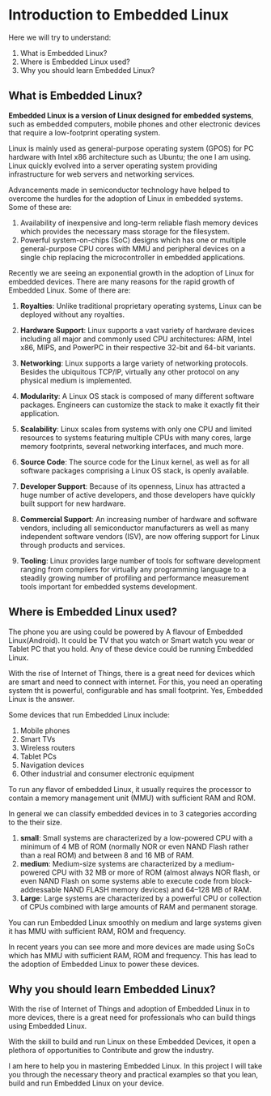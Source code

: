 # Introduction to Embedded Linux

Here we will try to understand:

1. What is Embedded Linux?
2. Where is Embedded Linux used?
3. Why you should learn Embedded Linux?

## What is Embedded Linux?

**Embedded Linux is a version of Linux designed for embedded systems**, such as embedded computers, mobile phones and other electronic devices that require a low-footprint operating system.

Linux is mainly used as general-purpose operating system (GPOS) for PC hardware with Intel x86 architecture such as Ubuntu; the one I am using. Linux quickly evolved into a server operating system providing infrastructure for web servers and networking services.

Advancements made in semiconductor technology have helped to overcome the hurdles for the adoption of Linux in embedded systems. Some of these are:

1. Availability of inexpensive and long-term reliable flash memory devices  which provides the necessary mass storage for the filesystem.
2. Powerful system-on-chips (SoC) designs which has one or multiple general-purpose CPU cores with MMU and peripheral devices on a single chip replacing the microcontroller in embedded applications.

Recently we are seeing an exponential growth in the adoption of Linux for embedded devices. There are many reasons for the rapid growth of Embedded Linux. Some of there are:

1. **Royalties**: Unlike traditional proprietary operating systems, Linux can be deployed without any royalties.

2. **Hardware Support**: Linux supports a vast variety of hardware devices including all major and commonly used CPU architectures: ARM, Intel x86, MIPS, and PowerPC in their respective 32-bit and 64-bit variants.
3. **Networking**: Linux supports a large variety of networking protocols. Besides the ubiquitous TCP/IP, virtually any other protocol on any physical medium is
implemented.
4. **Modularity**: A Linux OS stack is composed of many different software packages. Engineers can customize the stack to make it exactly fit their application.
5. **Scalability**: Linux scales from systems with only one CPU and limited resources to systems featuring multiple CPUs with many cores, large memory footprints, several networking interfaces, and much more.
6. **Source Code**: The source code for the Linux kernel, as well as for all software packages comprising a Linux OS stack, is openly available.
7. **Developer Support**: Because of its openness, Linux has attracted a huge number of active developers, and those developers have quickly built support for new hardware.
8. **Commercial Support**: An increasing number of hardware and software vendors, including all semiconductor manufacturers as well as many independent software vendors (ISV), are now offering support for Linux through products and services.
9. **Tooling**: Linux provides large number of tools for software development ranging from compilers for virtually any programming language to a steadily growing number of
profiling and performance measurement tools important for embedded systems development.

## Where is Embedded Linux used?

The phone you are using could be powered by A flavour of Embedded Linux(Android). It could be TV that you watch or Smart watch you wear or Tablet PC that you hold. Any of these device could be running Embedded Linux.

With the rise of Internet of Things, there is a great need for devices which are smart and need to connect with internet. For this, you need an operating system tht is powerful, configurable and has small footprint. Yes, Embedded Linux is the answer.

Some devices that run Embedded Linux include:

1. Mobile phones
2. Smart TVs
3. Wireless routers
4. Tablet PCs
5. Navigation devices
6. Other industrial and consumer electronic equipment

To run any flavor of embedded Linux, it usually requires the processor to contain a memory management unit (MMU) with sufficient RAM and ROM.

In general we can classify embedded devices in to 3 categories according to the their size.

1. **small**: Small systems are characterized by a low-powered CPU with a minimum of 4 MB of ROM (normally NOR or even NAND Flash rather than a real ROM) and between
8 and 16 MB of RAM.
2. **medium**: Medium-size systems are characterized by a medium-powered CPU with 32 MB or more of ROM (almost always NOR flash, or even NAND Flash on some systems able
to execute code from block-addressable NAND FLASH memory devices) and 64–128 MB of RAM.
3. **Large**: Large systems are characterized by a powerful CPU or collection of CPUs combined with large amounts of RAM and permanent storage.

You can run Embedded Linux smoothly on medium and large systems given it has MMU with sufficient RAM, ROM and frequency.

In recent years you can see more and more devices are made using SoCs which has MMU with sufficient RAM, ROM and frequency. This has lead to the adoption of Embedded Linux to power these devices.

## Why you should learn Embedded Linux?

With the rise of Internet of Things and adoption of Embedded Linux in to more devices, there is a great need for professionals who can build things using Embedded Linux.

With the skill to build and run Linux on these Embedded Devices, it open a plethora of opportunities to Contribute and grow the industry.

I am here to help you in mastering Embedded Linux. In this project I will take you through the necessary theory and practical examples so that you lean, build and run Embedded Linux on your device.
